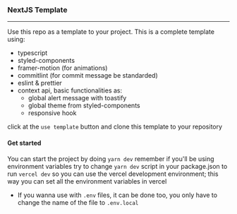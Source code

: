  ### NextJS Template
---
Use this repo as a template to your project.
This is a complete template using: 
- typescript
- styled-components
- framer-motion (for animations)
- commitlint (for commit message be standarded)
- eslint & prettier
- context api, basic functionalities as:
  - global alert message with toastify
  - global theme from styled-components
  - responsive hook
 
 click at the `use template` button and clone this template to your repository 

 #### Get started

 You can start the project by doing `yarn dev` remember if you'll be using environment variables try to change  `yarn dev` script in your package.json to run `vercel dev` so you can use the vercel development environment; this way you can set all the environment variables in vercel

 - If you wanna use with `.env` files, it can be done too, you only have to change the name of the file to `.env.local`
